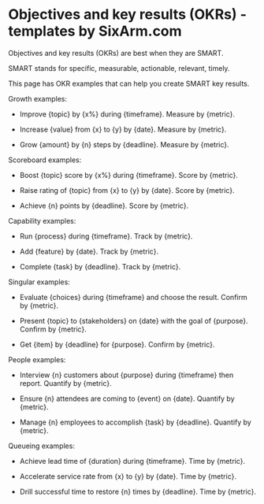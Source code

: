 # Objectives and key results (OKRs) - templates by SixArm.com


Objectives and key results (OKRs) are best when they are SMART.

SMART stands for specific, measurable, actionable, relevant, timely.

This page has OKR examples that can help you create SMART key results.


Growth examples:

* Improve {topic} by {x%} during {timeframe}. Measure by {metric}.

* Increase {value} from {x} to {y} by {date}. Measure by {metric}.

* Grow {amount} by {n} steps by {deadline}. Measure by {metric}.


Scoreboard examples:

* Boost {topic} score by {x%} during {timeframe}. Score by {metric}.

* Raise rating of {topic} from {x} to {y} by {date}. Score by {metric}.

* Achieve {n} points by {deadline}. Score by {metric}.


Capability examples:

* Run {process} during {timeframe}. Track by {metric}.

* Add {feature} by {date}. Track by {metric}.

* Complete {task} by {deadline}. Track by {metric}.


Singular examples:

* Evaluate {choices} during {timeframe} and choose the result. Confirm by {metric}.

* Present {topic} to {stakeholders} on {date} with the goal of {purpose}. Confirm by {metric}.

* Get {item} by {deadline} for {purpose}. Confirm by {metric}.


People examples:

* Interview {n} customers about {purpose} during {timeframe} then report. Quantify by {metric}.

* Ensure {n} attendees are coming to {event} on {date}. Quantify by {metric}.

* Manage {n} employees to accomplish {task} by {deadline}. Quantify by {metric}.


Queueing examples:

* Achieve lead time of {duration} during {timeframe}. Time by {metric}.

* Accelerate service rate from {x} to {y} by {date}. Time by {metric}.

* Drill successful time to restore {n} times by {deadline}. Time by {metric}.
